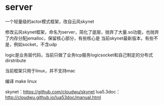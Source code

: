 # server
一个轻量级的actor模式框架，改自云风skynet

修改云风skynet框架，命名为server，简化了底层，抛弃了大量.so功能，也抛弃了内存分配jemalloc，保留核心部分，有些核心是
当前skynet最新版本，有些不是，例如socket，不含udp

logic是业务层代码，当前只做了业务tcp服务logicsocket和自己制定的分布式dirstribute

当前框架只用于linux，并不支持mac

编译 make linux


skynet：https://github.com/cloudwu/skynet
lua5.3doc：http://cloudwu.github.io/lua53doc/manual.html
